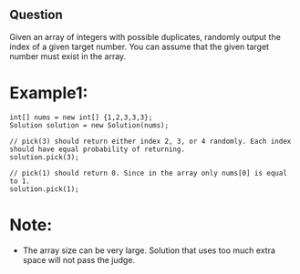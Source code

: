 ## Question
Given an array of integers with possible duplicates, randomly output the index of a given target number. You can assume that the given target number must exist in the array.

# Example1:
```
int[] nums = new int[] {1,2,3,3,3};
Solution solution = new Solution(nums);

// pick(3) should return either index 2, 3, or 4 randomly. Each index should have equal probability of returning.
solution.pick(3);

// pick(1) should return 0. Since in the array only nums[0] is equal to 1.
solution.pick(1);
```

# Note:
- The array size can be very large. Solution that uses too much extra space will not pass the judge.
